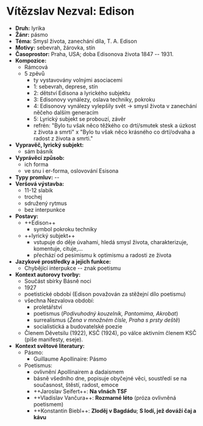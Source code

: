 # Vítězslav Nezval: Edison

- **Druh:** lyrika
- __Žánr:__ pásmo
- **Téma:** Smysl života, zanechání díla, T. A. Edison
- **Motivy:** sebevrah, žárovka, stín
- **Časoprostor:** Praha, USA; doba Edisonova života 1847 -- 1931.
- **Kompozice:**
	- Rámcová
	- 5 zpěvů
		- ty vystavovány volnými asociacemi
		- 1: sebevrah, deprese, stín
		- 2: dětství Edisona a lyrického subjektu
		- 3: Edisonovy vynálezy, oslava techniky, pokroku
		- 4: Edisonovy vynálezy vylepšily svět -> smysl života v zanechání něčeho dalším generacím
		- 5: Lyrický subjekt se probouzí, závěr
		- refrén: "Bylo tu však něco těžkého co drtí/smutek stesk a úzkost z života a smrti" x "Bylo tu však něco krásného co drtí/odvaha a radost z života a smrti."
- **Vypravěč, lyrický subjekt:**
	- sám básník
- **Vyprávěcí způsob:**
	- ich forma
	- ve snu i er-forma, oslovování Esisona
- **Typy promluv:** --
- **Veršová výstavba:** 
	- 11-12 slabik
	- trochej
	- sdružený rytmus
	- bez interpunkce
- **Postavy:**
	- ++Edison++
		- symbol pokroku techniky
	- ++lyrický subjekt++
		- vstupuje do děje úvahami, hledá smysl života, charakterizuje, komentuje, cituje,...
        - přechází od pesimismu k optimismu a radosti ze života
- **Jazykové prostředky a jejich funkce:**
	- Chybějící interpukce -- znak poetismu
- **Kontext autorovy tvorby:**
	- Součást sbírky Básně noci
	- 1927
	- poetistické období (Edison považován za stěžejní dílo poetismu)
	- všechna Nezvalova období: 
		- proletářství
		- poetismus (_Podivuhodný kouzelník, Pantomima, Akrobat_)
		- surrealismus (_Žena v množném čísle, Praha s prsty deště_)
		- socialistická a budovatelské poezie
	- Členem Děvetsilu (1922), KSČ (1924), po válce aktivním členem KSČ (píše manifesty, eseje).
- **Kontext světové literatury:**
	* Pásmo:
		* Guillaume Apollinaire: Pásmo
	* Poetismus:
		* ovlivnění Apollinairem a dadaismem
		* básně všedního dne, popisuje obyčejné věci, soustředí se na současnost, štěstí, radost, emoce
		* ++Jaroslav Seifert++: __Na vlnách TSF__
		* ++Vladislav Vančura++: __Rozmarné léto__ (próza ovlivněná poetismem)
		* ++Konstantin Biebl++: __Zloděj v Bagdádu__; __S lodí, jež dováží čaj a kávu__